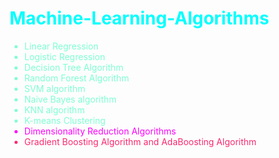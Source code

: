 <h1 style="color:cyan">Machine-Learning-Algorithms</h1>

<!-- <div style="color:#F67280"> -->
<div style="color:#FA2A70">
    <ul>
        <li style="color:aquamarine">Linear Regression</li>
        <li style="color:aquamarine">Logistic Regression</li>
        <li style="color:aquamarine">Decision Tree Algorithm</li>
        <li style="color:aquamarine">Random Forest Algorithm</li>
        <li style="color:aquamarine">SVM algorithm</li>
        <li style="color:aquamarine">Naive Bayes algorithm</li>
        <li style="color:aquamarine">KNN algorithm</li>
        <li style="color:aquamarine">K-means Clustering</li>
        <li style="color:magenta">Dimensionality Reduction Algorithms</li>
        <li>Gradient Boosting Algorithm and AdaBoosting Algorithm</li>
    </ul>
</div>

